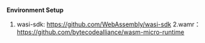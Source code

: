  **Environment Setup** 
1. wasi-sdk:
https://github.com/WebAssembly/wasi-sdk
2.wamr：
https://github.com/bytecodealliance/wasm-micro-runtime
